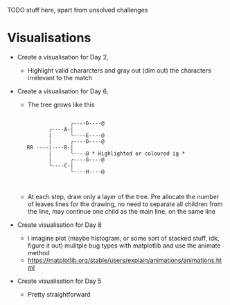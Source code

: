 TODO stuff here, apart from unsolved challenges

# Visualisations
- Create a visualisation for Day 2,
    - Highlight valid chararcters and gray out (dim out) the characters irrelevant to the match
- Create a visualisation for Day 6,
    - The tree grows like this
    ```
                                                                                                                                                            
                     ╭----D----@                                                                                                                        
              ╭----A-|                                                                                                                                
              |      ╰----E----@                                                                                                                    
              |      ╭----D----@                                                                                                                        
       RR ----|----B-|                                                                                                                                  
              |      ╰----@ * Highlighted or coloured ig *                                                                                                                    
              |      ╭----G----@                                                                                                                        
              ╰----C-|                                                                                                                                    
                     ╰----H----@                                                                                                                    

                                                                                                                                                            
    ```
    - At each step, draw only a layer of the tree. Pre allocate the number of leaves lines for the drawing, no need to separate all children from the line, may continue one child as the main line, on the same line
- Create visualisation for Day 8
    - I imagine plot (maybe histogram, or some sort of stacked stuff, idk, figure it out) mulitple bug types with matplotlib and use the animate method
    - https://matplotlib.org/stable/users/explain/animations/animations.html

- Create visualisation for Day 5
    - Pretty straightforward
